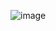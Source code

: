 ![image](https://github.com/sia110211/sia110211/assets/150658755/23782dfe-7021-4c8b-9c73-ebcf114897af)
